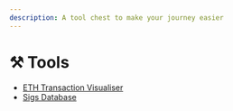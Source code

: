 ```yaml
---
description: A tool chest to make your journey easier
---
```


# ⚒ Tools

* [ETH Transaction Visualiser](https://txstreet.com/v/eth)
* [Sigs Database](https://www.4byte.directory/)
